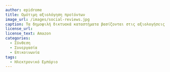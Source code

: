 ```yaml
---
author: epidrome
title: Ομότιμη αξιολόγηση προϊόντων 
image_url: /images/social-reviews.jpg
caption: Τα δημοφιλή δικτυακά καταστήματα βασίζονται στις αξιολογήσεις των προϊόντων και των προμηθευτών τους τις οποίες κάνουν οι ίδιοι οι χρήστες και λιγότερο στην προσπάθεια να διαλέξουν μετά από κόπο μια σειρά προϊόντων που οι πελάτες τους θα βρουν σίγουρα αξιόπιστα.
license_url:
license_text: Amazon
categories:
  - Σύνθεση
  - Συνεργασία
  - Επικοινωνία
tags:
  - Ηλεκτρονικό Εμπόριο
---
```

